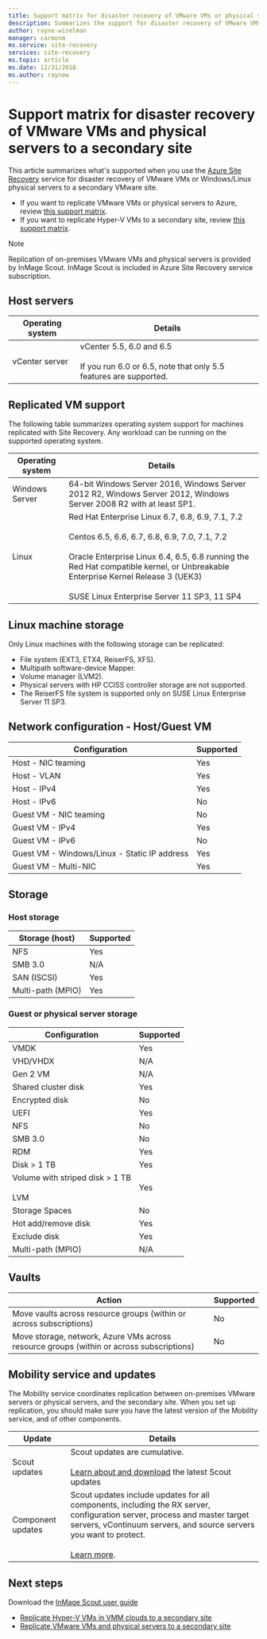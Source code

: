 ```yaml
---
title: Support matrix for disaster recovery of VMware VMs or physical servers to a secondary VMware site with Azure Site Recovery | Microsoft Docs
description: Summarizes the support for disaster recovery of VMware VMs and physical servers to a secondary site with Azure Site Recovery.
author: rayne-wiselman
manager: carmonm
ms.service: site-recovery
services: site-recovery
ms.topic: article
ms.date: 12/31/2018
ms.author: raynew
---
```


# Support matrix for disaster recovery of VMware VMs and physical servers to a secondary site

This article summarizes what's supported when you use the [Azure Site Recovery](site-recovery-overview.md) service for disaster recovery of VMware VMs or Windows/Linux physical servers to a secondary VMware site.

- If you want to replicate VMware VMs or physical servers to Azure, review [this support matrix](vmware-physical-azure-support-matrix.md).
- If you want to replicate Hyper-V VMs to a secondary site, review [this support matrix](hyper-v-azure-support-matrix.md).

> [!NOTE]
> Replication of on-premises VMware VMs and physical servers is provided by InMage Scout. InMage Scout is included in Azure Site Recovery service subscription.


## Host servers

**Operating system** | **Details**
--- | ---
vCenter server | vCenter 5.5, 6.0 and 6.5<br/><br/> If you run 6.0 or 6.5, note that only 5.5 features are supported.


## Replicated VM support

The following table summarizes operating system support for machines replicated with Site Recovery. Any workload can be running on the supported operating system.

**Operating system** | **Details**
--- | ---
Windows Server | 64-bit Windows Server 2016, Windows Server 2012 R2, Windows Server 2012, Windows Server 2008 R2 with at least SP1.
Linux | Red Hat Enterprise Linux 6.7, 6.8, 6.9, 7.1, 7.2 <br/><br/> Centos 6.5, 6.6, 6.7, 6.8, 6.9, 7.0, 7.1, 7.2 <br/><br/> Oracle Enterprise Linux 6.4, 6.5, 6.8 running the Red Hat compatible kernel, or Unbreakable Enterprise Kernel Release 3 (UEK3) <br/><br/> SUSE Linux Enterprise Server 11 SP3, 11 SP4 


## Linux machine storage

Only Linux machines with the following storage can be replicated:

- File system (EXT3, ETX4, ReiserFS, XFS).
- Multipath software-device Mapper.
- Volume manager (LVM2).
- Physical servers with HP CCISS controller storage are not supported.
- The ReiserFS file system is supported only on SUSE Linux Enterprise Server 11 SP3.

## Network configuration - Host/Guest VM

**Configuration** | **Supported**  
--- | --- 
Host - NIC teaming | Yes 
Host - VLAN | Yes 
Host - IPv4 | Yes 
Host - IPv6 | No 
Guest VM - NIC teaming | No
Guest VM - IPv4 | Yes
Guest VM - IPv6 | No
Guest VM - Windows/Linux - Static IP address | Yes
Guest VM - Multi-NIC | Yes


## Storage

### Host storage

**Storage (host)** | **Supported** 
--- | --- 
NFS | Yes 
SMB 3.0 | N/A 
SAN (ISCSI) | Yes 
Multi-path (MPIO) | Yes 

### Guest or physical server storage

**Configuration** | **Supported** 
--- | --- 
VMDK | Yes 
VHD/VHDX | N/A 
Gen 2 VM | N/A 
Shared cluster disk | Yes 
Encrypted disk | No 
UEFI| Yes 
NFS | No 
SMB 3.0 | No 
RDM | Yes 
Disk > 1 TB | Yes 
Volume with striped disk > 1 TB<br/><br/> LVM | Yes 
Storage Spaces | No 
Hot add/remove disk | Yes 
Exclude disk | Yes 
Multi-path (MPIO) | N/A 

## Vaults

**Action** | **Supported** 
--- | --- 
Move vaults across resource groups (within or across subscriptions) | No 
Move storage, network, Azure VMs across resource groups (within or across subscriptions) | No 

## Mobility service and updates

The Mobility service coordinates replication between on-premises VMware servers or physical servers, and the secondary site. When you set up replication, you should make sure you have the latest version of the Mobility service, and of other components.

| **Update** | **Details** |
| --- | --- |
|Scout updates | Scout updates are cumulative. <br/><br/> [Learn about and download](vmware-physical-secondary-disaster-recovery.md#updates) the latest Scout updates |
|Component updates | Scout updates include updates for all components, including the RX server, configuration server, process and master target servers, vContinuum servers, and source servers you want to protect.<br/><br/> [Learn more](vmware-physical-secondary-disaster-recovery.md#download-and-install-component-updates).|


## Next steps

Download the [InMage Scout user guide](https://aka.ms/asr-scout-user-guide)

- [Replicate Hyper-V VMs in VMM clouds to a secondary site](tutorial-vmm-to-vmm.md)
- [Replicate VMware VMs and physical servers to a secondary site](tutorial-vmware-to-vmware.md)
